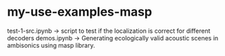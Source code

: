 # my-use-examples-masp

test-1-src.ipynb -> script to test if the localization is correct for different decoders
demos.ipynb -> Generating ecologically valid acoustic scenes in ambisonics using masp library.
